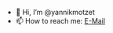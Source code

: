 - 👋 Hi, I’m @yannikmotzet
- 📫 How to reach me: [E-Mail](mailto:yannik.motzet@outlook.com)

<!---
yannikmotzet/yannikmotzet is a ✨ special ✨ repository because its `README.md` (this file) appears on your GitHub profile.
You can click the Preview link to take a look at your changes.
--->
